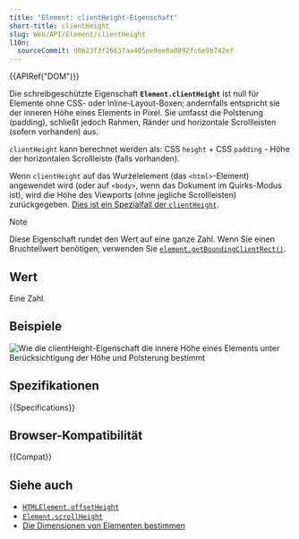 ```yaml
---
title: "Element: clientHeight-Eigenschaft"
short-title: clientHeight
slug: Web/API/Element/clientHeight
l10n:
  sourceCommit: d0b23f3f26637aa405ee9ee0a0892fc6e9b742ef
---
```


{{APIRef("DOM")}}

Die schreibgeschützte Eigenschaft **`Element.clientHeight`** ist null für Elemente ohne CSS- oder Inline-Layout-Boxen; andernfalls entspricht sie der inneren Höhe eines Elements in Pixel. Sie umfasst die Polsterung (padding), schließt jedoch Rahmen, Ränder und horizontale Scrollleisten (sofern vorhanden) aus.

`clientHeight` kann berechnet werden als: CSS `height` + CSS `padding` - Höhe der horizontalen Scrollleiste (falls vorhanden).

Wenn `clientHeight` auf das Wurzelelement (das `<html>`-Element) angewendet wird (oder auf `<body>`, wenn das Dokument im Quirks-Modus ist), wird die Höhe des Viewports (ohne jegliche Scrollleisten) zurückgegeben. [Dies ist ein Spezialfall der `clientHeight`](https://www.w3.org/TR/2016/WD-cssom-view-1-20160317/#dom-element-clientheight).

> [!NOTE]
> Diese Eigenschaft rundet den Wert auf eine ganze Zahl. Wenn Sie einen Bruchteilwert benötigen, verwenden Sie [`element.getBoundingClientRect()`](/de/docs/Web/API/Element/getBoundingClientRect).

## Wert

Eine Zahl.

## Beispiele

![Wie die clientHeight-Eigenschaft die innere Höhe eines Elements unter Berücksichtigung der Höhe und Polsterung bestimmt](dimensions-client.png)

## Spezifikationen

{{Specifications}}

## Browser-Kompatibilität

{{Compat}}

## Siehe auch

- [`HTMLElement.offsetHeight`](/de/docs/Web/API/HTMLElement/offsetHeight)
- [`Element.scrollHeight`](/de/docs/Web/API/Element/scrollHeight)
- [Die Dimensionen von Elementen bestimmen](/de/docs/Web/API/CSS_Object_Model/Determining_the_dimensions_of_elements)

